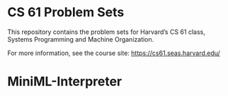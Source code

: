 CS 61 Problem Sets
==================

This repository contains the problem sets for Harvard’s CS 61 class, Systems
Programming and Machine Organization.

For more information, see the course site:
https://cs61.seas.harvard.edu/
# MiniML-Interpreter
